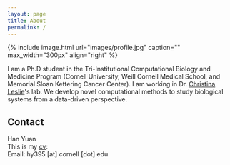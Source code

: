 ```yaml
---
layout: page
title: About
permalink: /
---
```


{% include image.html url="images/profile.jpg" caption="" max_width="300px" align="right" %}

I am a Ph.D student in the Tri-Institutional Computational Biology and Medicine Program (Cornell University, Weill Cornell Medical School, and Memorial Sloan Kettering Cancer Center). I am working in Dr. [Christina Leslie]'s lab. We develop novel computational methods to study biological systems from a data-driven perspective.

## Contact

Han Yuan <br />
This is my [cv]: <br />
Email: hy395 [at] cornell [dot] edu

[cv]: http://cbio.mskcc.org/~hy395/cv.pdf
[Christina Leslie]: http://cbio.mskcc.org/leslielab/index.html
